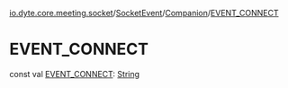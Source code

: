[io.dyte.core.meeting.socket](../../index.md)/[SocketEvent](../index.md)/[Companion](index.md)/[EVENT_CONNECT](-e-v-e-n-t_-c-o-n-n-e-c-t.md)

# EVENT_CONNECT


const val [EVENT_CONNECT](-e-v-e-n-t_-c-o-n-n-e-c-t.md): [String](https://kotlinlang.org/api/latest/jvm/stdlib/kotlin/-string/index.html)
